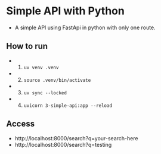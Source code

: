# Simple API with Python

- A simple API using FastApi in python with only one route.

## How to run

- 1. `uv venv .venv`
- 2. `source .venv/bin/activate`
- 3. `uv sync --locked`
- 4. `uvicorn 3-simple-api:app --reload`

## Access

- http://localhost:8000/search?q=your-search-here
- http://localhost:8000/search?q=testing
